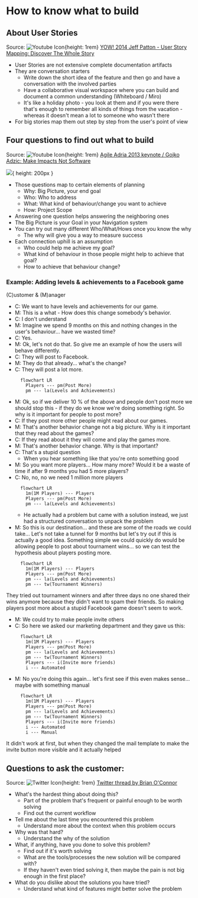 # How to know what to build

## About User Stories
Source: ![Youtube Icon](assets/youtube-icon.svg){height: 1rem} [YOW! 2014 Jeff Patton - User Story Mapping: Discover The Whole Story](https://www.youtube.com/watch?v=AzBuohuOU6g)

- User Stories are not extensive complete documentation artifacts
- They are conversation starters
  - Write down the short idea of the feature and then go and have a conversation with the involved parties
  - Have a collaborative visual workspace where you can build and document a common understanding (Whiteboard / Miro)
  - It's like a holiday photo - you look at them and if you were there that's enough to remember all kinds of things
    from the vacation - whereas it doesn't mean a lot to someone who wasn't there
- For big stories map them out step by step from the user's point of view

## Four questions to find out what to build

Source: ![Youtube Icon](assets/youtube-icon.svg){height: 1rem}
[Agile Adria 2013 keynote / Gojko Adzic: Make Impacts Not Software](https://www.youtube.com/watch?v=GnK_n9Udhhs)

![](assets/images/four-questions-for-planning.png){ height: 200px }
- Those questions map to certain elements of planning
  - Why: Big Picture, your end goal
  - Who: Who to address
  - What: What kind of behaviour/change you want to achieve
  - How: Project Scope
- Answering one question helps answering the neighboring ones
- The Big Picture is your Goal in your Navigation system
- You can try out many different Who/What/Hows once you know the why
  - The why will give you a way to measure success
- Each connection uphill is an assumption
  - Who could help me achieve my goal?
  - What kind of behaviour in those people might help to achieve that goal?
  - How to achieve that behaviour change?

### Example: Adding levels & achievements to a Facebook game
(C)ustomer & (M)anager

- C: We want to have levels and achievements for our game.
- M: This is a what - How does this change somebody's behavior.
- C: I don't understand
- M: Imagine we spend 9 months on this and nothing changes in the user's behaviour... have we wasted time?
- C: Yes.
- M: Ok, let's not do that. So give me an example of how the users will behave differently.
- C: They will post to Facebook.
- M: They do that already... what's the change?
- C: They will post a lot more.
  ```mermaid
    flowchart LR
      Players --- pm(Post More)
      pm --- la(Levels and Achievements)
  ```
- M: Ok, so if we deliver 10 % of the above and people don't post more we should stop this - if they do we know we're
  doing something right. So why is it important for people to post more?
- C: If they post more other people might read about our games.
- M: That's another behavior change not a big picture. Why is it important that they read about the games?
- C: If they read about it they will come and play the games more.
- M: That's another behavior change. Why is that important?
- C: That's a stupid question
  - When you hear something like that you're onto something good
- M: So you want more players... How many more? Would it be a waste of time if after 9 months you had 5 more players?
- C: No, no, no we need 1 million more players
  ```mermaid
    flowchart LR
      1m(1M Players) --- Players
      Players --- pm(Post More)
      pm --- la(Levels and Achievements)
  ```
  - He actually had a problem but came with a solution instead, we just had a structured conversation to unpack the
    problem
- M: So this is our destination... and these are some of the roads we could take... Let's not take a tunnel for 9 months
  but let's try out if this is actually a good idea. Something simple we could quickly do would be allowing people to
  post about tournament wins... so we can test the hypothesis about players posting more.
  ```mermaid
    flowchart LR
      1m(1M Players) --- Players
      Players --- pm(Post More)
      pm --- la(Levels and Achievements)
      pm --- tw(Tournament Winners)
  ```

They tried out tournament winners and after three days no one shared their wins anymore because they didn't want to
spam their friends. So making players post more about a stupid Facebook game doesn't seem to work.

- M: We could try to make people invite others
- C: So here we asked our marketing department and they gave us this:
  ```mermaid
    flowchart LR
      1m(1M Players) --- Players
      Players --- pm(Post More)
      pm --- la(Levels and Achievements)
      pm --- tw(Tournament Winners)
      Players --- i(Invite more friends)
      i --- Automated
  ```
- M: No you're doing this again... let's first see if this even makes sense... maybe with something manual
  ```mermaid
    flowchart LR
      1m(1M Players) --- Players
      Players --- pm(Post More)
      pm --- la(Levels and Achievements)
      pm --- tw(Tournament Winners)
      Players --- i(Invite more friends)
      i --- Automated
      i --- Manual
  ```

It didn't work at first, but when they changed the mail template to make the invite button more visible and it actually
helped

## Questions to ask the customer:
Source: ![Twitter Icon](assets/twitter-icon.svg){height: 1rem} [Twitter thread by Brian O'Connor](https://mobile.twitter.com/BrianFOConnor/status/1547910093143826434)

- What's the hardest thing about doing this?
  - Part of the problem that's frequent or painful enough to be worth solving
  - Find out the current workflow
- Tell me about the last time you encountered this problem
  - Understand more about the context when this problem occurs
- Why was that hard?
  - Understand the why of the solution
- What, if anything, have you done to solve this problem?
  - Find out if it's worth solving
  - What are the tools/processes the new solution will be compared with?
  - If they haven't even tried solving it, then maybe the pain is not big enough in the first place?
- What do you dislike about the solutions you have tried?
  - Understand what kind of features might better solve the problem
